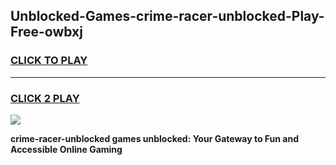 
## Unblocked-Games-crime-racer-unblocked-Play-Free-owbxj
<h3>
<a href="https://premium76.site?title=crime-racer-unblocked&ref=18A1">CLICK TO PLAY</a></h3>
<hr>

<h3>
<a href="https://premium76.site?title=crime-racer-unblocked&ref=18A1">CLICK 2 PLAY</a>
  
</h3>

<a href="https://premium76.site?title=crime-racer-unblocked&ref=18A1"><img src="https://clearcache.store/games.png"></a>


**crime-racer-unblocked games unblocked: Your Gateway to Fun and Accessible Online Gaming**
